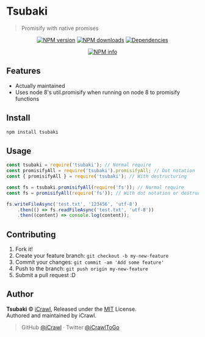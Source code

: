 # Tsubaki

> Promisify with native promises

<div align="center">
	<p>
		<a href="https://www.npmjs.com/package/tsubaki"><img src="https://img.shields.io/npm/v/tsubaki.svg?maxAge=3600" alt="NPM version" /></a>
		<a href="https://www.npmjs.com/package/tsubaki"><img src="https://img.shields.io/npm/dt/tsubaki.svg?maxAge=3600" alt="NPM downloads" /></a>
		<a href="https://david-dm.org/iCrawl/tsubaki"><img src="https://david-dm.org/iCrawl/tsubaki/status.svg?maxAge=3600" alt="Dependencies" /></a>
	</p>
	<p>
		<a href="https://nodei.co/npm/tsubaki/"><img src="https://nodei.co/npm/tsubaki.png?downloads=true&stars=true" alt="NPM info" /></a>
	</p>
</div>

## Features

- Actually maintained
- Uses node 8's util.promisify when running on node 8 to promisify functions

## Install

```bash
npm install tsubaki
```

## Usage

```js
const tsubaki = require('tsubaki'); // Normal require
const promisifyAll = require('tsubaki').promisifyAll; // Dot notation
const { promisifyAll } = require('tsubaki'); // With destructuring

const fs = tsubaki.promisifyAll(require('fs')); // Normal require
const fs = promisifyAll(require('fs')); // With dot notation or destructuring

fs.writeFileAsync('test.txt', '123456', 'utf-8')
	.then(() => fs.readFileAsync('test.txt', 'utf-8'))
	.then((content) => console.log(content));
```

## Contributing

1. Fork it!
2. Create your feature branch: `git checkout -b my-new-feature`
3. Commit your changes: `git commit -am 'Add some feature'`
4. Push to the branch: `git push origin my-new-feature`
5. Submit a pull request :D

## Author

**Tsubaki** © [iCrawl](https://github.com/iCrawl), Released under the [MIT](https://github.com/iCrawl/Tsubaki/blob/master/LICENSE) License.<br>
Authored and maintained by iCrawl.

> GitHub [@iCrawl](https://github.com/iCrawl) · Twitter [@iCrawlToGo](https://twitter.com/iCrawlToGo)
